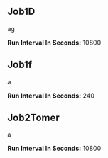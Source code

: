 ## Job1D
ag


**Run Interval In Seconds:** 10800


## Job1f
a


**Run Interval In Seconds:** 240


## Job2Tomer
a


**Run Interval In Seconds:** 10800


